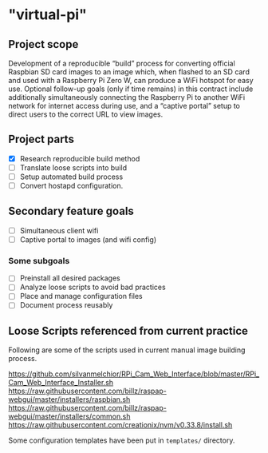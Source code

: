 # "virtual-pi"

## Project scope

Development of a reproducible “build” process for converting official Raspbian SD card
images to an image which, when flashed to an SD card and used with a Raspberry Pi Zero W,
can produce a WiFi hotspot for easy use. Optional follow-up goals (only if time remains) in this
contract include additionally simultaneously connecting the Raspberry Pi to another WiFi
network for internet access during use, and a “captive portal” setup to direct users to the correct
URL to view images.

## Project parts

 - [x] Research reproducible build method
 - [ ] Translate loose scripts into build
 - [ ] Setup automated build process
 - [ ] Convert hostapd configuration.

## Secondary feature goals

 - [ ] Simultaneous client wifi
 - [ ] Captive portal to images (and wifi config)

### Some subgoals

 - [ ] Preinstall all desired packages
 - [ ] Analyze loose scripts to avoid bad practices
 - [ ] Place and manage configuration files
 - [ ] Document process reusably

## Loose Scripts referenced from current practice

Following are some of the scripts used in current manual image building process.

https://github.com/silvanmelchior/RPi_Cam_Web_Interface/blob/master/RPi_Cam_Web_Interface_Installer.sh
https://raw.githubusercontent.com/billz/raspap-webgui/master/installers/raspbian.sh
https://raw.githubusercontent.com/billz/raspap-webgui/master/installers/common.sh
https://raw.githubusercontent.com/creationix/nvm/v0.33.8/install.sh

Some configuration templates have been put in `templates/` directory.
